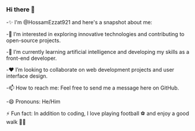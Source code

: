 ### Hi there 👋

-✨ I'm @HossamEzzat921 and here's a snapshot about me:

-👀 I’m interested in exploring innovative technologies and contributing to open-source projects.

-🌱 I’m currently learning artificial intelligence and developing my skills as a front-end developer.

-❤️ I’m looking to collaborate on web development projects and user interface design.

-📫 How to reach me: Feel free to send me a message here on GitHub.

-😄 Pronouns: He/Him

⚡ Fun fact: In addition to coding, I love playing football ⚽ and enjoy a good walk 🚶‍♂️

<!--
**HossamEzzat921/HossamEzzat921** is a ✨ _special_ ✨ repository because its `README.md` (this file) appears on your GitHub profile.

